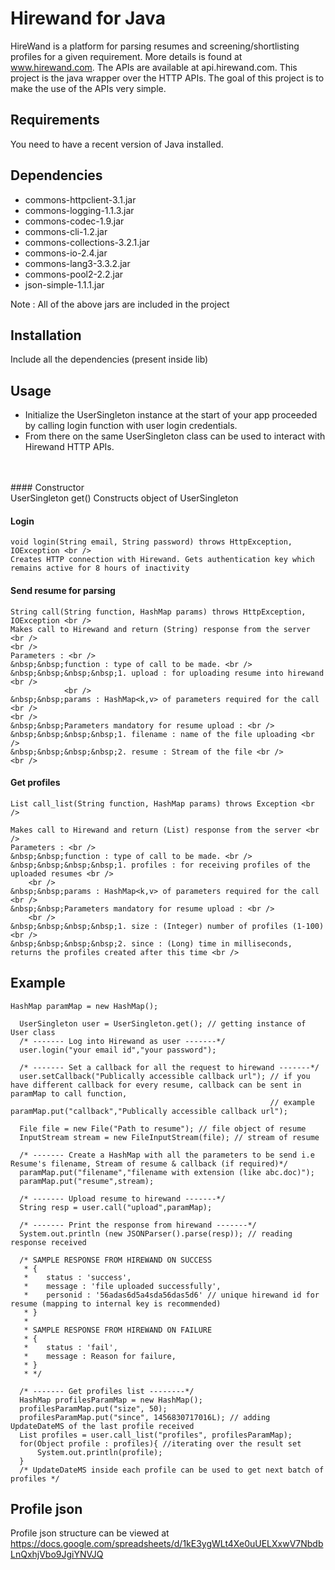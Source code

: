 # Hirewand for Java
HireWand is a platform for parsing resumes and screening/shortlisting profiles for a given requirement. More details is found at www.hirewand.com. The APIs are available at api.hirewand.com. This project is the java wrapper over the HTTP APIs. The goal of this project is to make the use of the APIs very simple.

## Requirements
You need to have a recent version of Java installed. 

## Dependencies
  - commons-httpclient-3.1.jar
  - commons-logging-1.1.3.jar
  - commons-codec-1.9.jar
  - commons-cli-1.2.jar
  - commons-collections-3.2.1.jar
  - commons-io-2.4.jar
  - commons-lang3-3.3.2.jar
  - commons-pool2-2.2.jar
  - json-simple-1.1.1.jar

Note : All of the above jars are included in the project

## Installation
Include all the dependencies (present inside lib)

## Usage
 - Initialize the UserSingleton instance at the start of your app proceeded by calling login function with user login credentials. 
 - From there on the same UserSingleton class can be used to interact with Hirewand HTTP APIs.
<br />
<br />
 #### Constructor <br />
      UserSingleton get()
      Constructs object of UserSingleton    

 #### Login <br />
    void login(String email, String password) throws HttpException, IOException <br />
    Creates HTTP connection with Hirewand. Gets authentication key which remains active for 8 hours of inactivity

 #### Send resume for parsing<br />
    String call(String function, HashMap params) throws HttpException, IOException <br />
    Makes call to Hirewand and return (String) response from the server <br />
    <br />
    Parameters : <br />
    &nbsp;&nbsp;function : type of call to be made. <br />
    &nbsp;&nbsp;&nbsp;&nbsp;1. upload : for uploading resume into hirewand <br />
                <br />
    &nbsp;&nbsp;params : HashMap<k,v> of parameters required for the call <br />
    <br />
    &nbsp;&nbsp;Parameters mandatory for resume upload : <br />
    &nbsp;&nbsp;&nbsp;&nbsp;1. filename : name of the file uploading <br />
    &nbsp;&nbsp;&nbsp;&nbsp;2. resume : Stream of the file <br />
    <br />
 #### Get profiles <br />
    List call_list(String function, HashMap params) throws Exception <br /> 
    
    Makes call to Hirewand and return (List) response from the server <br />
    Parameters : <br />
    &nbsp;&nbsp;function : type of call to be made. <br />
    &nbsp;&nbsp;&nbsp;&nbsp;1. profiles : for receiving profiles of the uploaded resumes <br />
		<br />
    &nbsp;&nbsp;params : HashMap<k,v> of parameters required for the call <br />
    &nbsp;&nbsp;Parameters mandatory for resume upload : <br />
		<br />
    &nbsp;&nbsp;&nbsp;&nbsp;1. size : (Integer) number of profiles (1-100) <br />
    &nbsp;&nbsp;&nbsp;&nbsp;2. since : (Long) time in milliseconds, returns the profiles created after this time <br />


## Example

  ```
  HashMap paramMap = new HashMap();
		
	UserSingleton user = UserSingleton.get(); // getting instance of User class
	/* ------- Log into Hirewand as user -------*/
	user.login("your email id","your password");

	/* ------- Set a callback for all the request to hirewand -------*/
	user.setCallback("Publically accessible callback url"); // if you have different callback for every resume, callback can be sent in paramMap to call function,
															// example paramMap.put("callback","Publically accessible callback url");
	
	File file = new File("Path to resume"); // file object of resume
	InputStream stream = new FileInputStream(file); // stream of resume
	
	/* ------- Create a HashMap with all the parameters to be send i.e Resume's filename, Stream of resume & callback (if required)*/
	paramMap.put("filename","filename with extension (like abc.doc)");
	paramMap.put("resume",stream);
	
	/* ------- Upload resume to hirewand -------*/
	String resp = user.call("upload",paramMap);
	
	/* ------- Print the response from hirewand -------*/
	System.out.println (new JSONParser().parse(resp)); // reading response received
	
	/* SAMPLE RESPONSE FROM HIREWAND ON SUCCESS
	 * {
	 *    status : 'success',
	 *    message : 'file uploaded successfully',
	 *    personid : '56adas6d5a4sda56das5d6' // unique hirewand id for resume (mapping to internal key is recommended)
	 * }		 
	 * 
	 * SAMPLE RESPONSE FROM HIREWAND ON FAILURE
	 * {
	 *    status : 'fail',
	 *    message : Reason for failure,
	 * }	
	 * */
	
	/* ------- Get profiles list --------*/
	HashMap profilesParamMap = new HashMap();
	profilesParamMap.put("size", 50);
	profilesParamMap.put("since", 1456830717016L); // adding UpdateDateMS of the last profile received
	List profiles = user.call_list("profiles", profilesParamMap);
	for(Object profile : profiles){ //iterating over the result set
		System.out.println(profile);
	}
	/* UpdateDateMS inside each profile can be used to get next batch of profiles */

  ```

## Profile json
Profile json structure can be viewed at https://docs.google.com/spreadsheets/d/1kE3ygWLt4Xe0uUELXxwV7NbdbLnQxhjVbo9JgiYNVJQ



